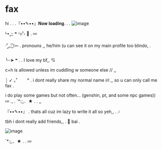 # fax
 hi  .  .  .『••✎••』𝐍𝐨𝐰 𝐥𝐨𝐚𝐝𝐢𝐧𝐠.                            .                            .        ![image](https://github.com/user-attachments/assets/1376935d-4278-4036-9c93-5dea95b444b3)



 ↳˳;; ❝ ᵕ̈೫˚∗   🍂     .     💤


·˚ ༘₊· ͟͟͞͞꒰➳ . pronouns ,, he/him (u can see it on my main profile too blindo, .

╰┈➤ ❝        .      .   I love my bf,, 💘

 c+h is allowed unless im cuddling w someone else // ,, 
 
┊ ➶ ｡˚ 　　° . i dont really share my normal name irl ,, so u can only call me fax .
  
 i do play some games but not often... (genshin, pt, and some npc games))
 💤 .,      .    `*:;,．★       .       .     ,,
 
 『••✎••』 . thats all cuz im lazy to write it all so yeh,, .   🎶 


 tbh i dont really add friends,,  .  🍂 bai . 



   ![image](https://github.com/user-attachments/assets/a8a75f94-2a9b-4b64-9ff3-08ea5e9e70cf)
   
`*:;,．★         .       .  💤

